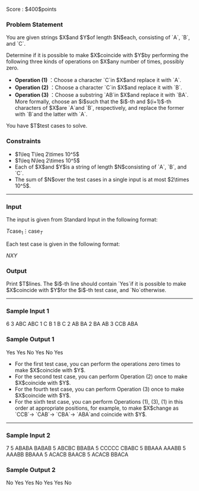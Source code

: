 
<div>

<span>

<span>

<p>
Score : $400$points
</p>

<div>

<section>

### **Problem Statement**

<p>
You are given strings $X$and $Y$of length $N$each, consisting of `A`, `B`, and `C`.
</p>

<p>
Determine if it is possible to make $X$coincide with $Y$by performing the following three kinds of operations on $X$any number of times, possibly zero.
</p>

<ul>

<li>

<strong>
Operation (1)
</strong>
：Choose a character `C`in $X$and replace it with `A`.
</li>

<li>

<strong>
Operation (2)
</strong>
：Choose a character `C`in $X$and replace it with `B`.
</li>

<li>

<strong>
Operation (3)
</strong>
：Choose a substring `AB`in $X$and replace it with `BA`. More formally, choose an $i$such that the $i$-th and $(i+1)$-th characters of $X$are `A`and `B`, respectively, and replace the former with `B`and the latter with `A`.
</li>

</ul>

<p>
You have $T$test cases to solve.
</p>

</section>

</div>

<div>

<section>

### **Constraints**

<ul>

<li>
$1\leq T\leq 2\times 10^5$
</li>

<li>
$1\leq N\leq 2\times 10^5$
</li>

<li>
Each of $X$and $Y$is a string of length $N$consisting of `A`, `B`, and `C`.
</li>

<li>
The sum of $N$over the test cases in a single input is at most $2\times 10^5$.
</li>

</ul>

</section>

</div>

---

<div>

<div>

<section>

### **Input**

<p>
The input is given from Standard Input in the following format:
</p>

<div>

$T$$\text{case}_1$$\vdots$$\text{case}_T$
</div>

<p>
Each test case is given in the following format:
</p>

<div>

$N$$X$$Y$
</div>

</section>

</div>

<div>

<section>

### **Output**

<p>
Print $T$lines. The $i$-th line should contain `Yes`if it is possible to make $X$coincide with $Y$for the $i$-th test case, and `No`otherwise.
</p>

</section>

</div>

</div>

---

<div>

<section>

### **Sample Input 1**

<div>

6
3 ABC ABC
1 C B
1 B C
2 AB BA
2 BA AB
3 CCB ABA

</div>

</section>

</div>

<div>

<section>

### **Sample Output 1**

<div>

Yes
Yes
No
Yes
No
Yes

</div>

<ul>

<li>
For the first test case, you can perform the operations zero times to make $X$coincide with $Y$.
</li>

<li>
For the second test case, you can perform Operation (2) once to make $X$coincide with $Y$.
</li>

<li>
For the fourth test case, you can perform Operation (3) once to make $X$coincide with $Y$.
</li>

<li>
For the sixth test case, you can perform Operations (1), (3), (1) in this order at appropriate positions, for example, to make $X$change as `CCB`→ `CAB`→ `CBA`→ `ABA`and coincide with $Y$.
</li>

</ul>

</section>

</div>

---

<div>

<section>

### **Sample Input 2**

<div>

7
5 ABABA BABAB
5 ABCBC BBABA
5 CCCCC CBABC
5 BBAAA AAABB
5 AAABB BBAAA
5 ACACB BAACB
5 ACACB BBACA

</div>

</section>

</div>

<div>

<section>

### **Sample Output 2**

<div>

No
Yes
Yes
No
Yes
Yes
No

</div>

</section>

</div>

</span>

</span>

</div>
